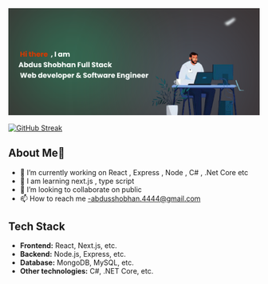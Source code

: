 

<img src="https://raw.githubusercontent.com/hantosarkar/hantosarkar/refs/heads/main/hantosarkar/images/banner.png">


<a href="https://git.io/streak-stats"><img src="https://github-readme-streak-stats.herokuapp.com?user=Abdus%20Shobhan&theme=merko" alt="GitHub Streak" /></a>



## About Me👋

- 🔭 I’m currently working on React , Express , Node , C# , .Net Core etc 
- 🌱 I am learning next.js , type script 
- 👯 I’m looking to collaborate on public
- 📫 How to reach me -abdusshobhan.4444@gmail.com



## Tech Stack
- **Frontend:** React, Next.js, etc.
- **Backend:** Node.js, Express, etc.
- **Database:** MongoDB, MySQL, etc.
- **Other technologies:** C#, .NET Core, etc.





